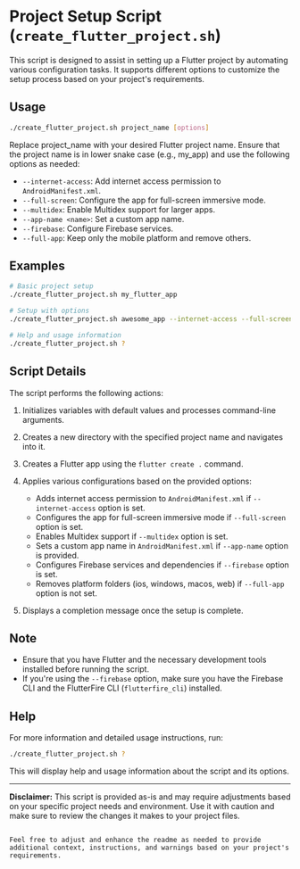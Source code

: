 # Project Setup Script (`create_flutter_project.sh`)

This script is designed to assist in setting up a Flutter project by automating various configuration tasks. It supports different options to customize the setup process based on your project's requirements.

## Usage

```bash
./create_flutter_project.sh project_name [options]
```

Replace project_name with your desired Flutter project name. Ensure that the project name is in lower snake case (e.g., my_app) and use the following options as needed:

- `--internet-access`: Add internet access permission to `AndroidManifest.xml`.
- `--full-screen`: Configure the app for full-screen immersive mode.
- `--multidex`: Enable Multidex support for larger apps.
- `--app-name <name>`: Set a custom app name.
- `--firebase`: Configure Firebase services.
- `--full-app`: Keep only the mobile platform and remove others.

## Examples

```bash
# Basic project setup
./create_flutter_project.sh my_flutter_app

# Setup with options
./create_flutter_project.sh awesome_app --internet-access --full-screen --multidex --app-name "My Awesome App" --firebase

# Help and usage information
./create_flutter_project.sh ?
```

## Script Details

The script performs the following actions:

1. Initializes variables with default values and processes command-line arguments.
2. Creates a new directory with the specified project name and navigates into it.
3. Creates a Flutter app using the `flutter create .` command.
4. Applies various configurations based on the provided options:

   - Adds internet access permission to `AndroidManifest.xml` if `--internet-access` option is set.
   - Configures the app for full-screen immersive mode if `--full-screen` option is set.
   - Enables Multidex support if `--multidex` option is set.
   - Sets a custom app name in `AndroidManifest.xml` if `--app-name` option is provided.
   - Configures Firebase services and dependencies if `--firebase` option is set.
   - Removes platform folders (ios, windows, macos, web) if `--full-app` option is not set.

5. Displays a completion message once the setup is complete.

## Note

- Ensure that you have Flutter and the necessary development tools installed before running the script.
- If you're using the `--firebase` option, make sure you have the Firebase CLI and the FlutterFire CLI (`flutterfire_cli`) installed.

## Help

For more information and detailed usage instructions, run:

```bash
./create_flutter_project.sh ?
```

This will display help and usage information about the script and its options.

---

**Disclaimer:** This script is provided as-is and may require adjustments based on your specific project needs and environment. Use it with caution and make sure to review the changes it makes to your project files.

```

Feel free to adjust and enhance the readme as needed to provide additional context, instructions, and warnings based on your project's requirements.
```
<!-- chmod +x /usr/local/bin/flutter-app.sh -->
<!-- cp -f /home/shivang/dev/templates/flutter_app/flutter-app.sh /usr/local/bin/flutter-app.sh -->